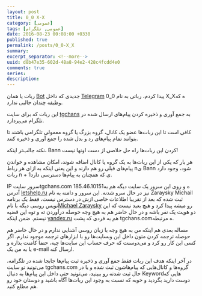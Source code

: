 ```yaml
---
layout: post
title: 0_0 X-X
category: [عمومی]
tags: [عمومی, تلگرام]
date: 2016-08-23 00:08:00 +0330
published: true
permalink: /posts/0_0-X_X
summary: 
excerpt_separator: <!--more--> 
uuid: d8b47e35-602d-48a8-94e2-428c4fcdd4e0
comments: true
series: 
description: 
---
```

ربات یا همان [Bot](https://core.telegram.org/bots) جدیدی که داخل [Telegram](http://telegram.org) پیدا کردم، رباتی به نام <span class="font-color-white">0_0 X_X</span>ه که وظیفه چندان جالبی ندارد.

این ربات که برای سایت [tgchans](http://tgchans.com) به جمع آوری و ذخیره کردن پیام‌های ارسال شده در تلگرام می‌پردازد.

کافی است تا این ربات‌ها عضو یک کانال، گروه بزرگ یا گروه معمولی تلگرامی باشند تا بتوانند تمام پیام‌های رد و بدل شده را جمع آوری و ذخیره کنند.
<p><blackquote class="warning">
نکته جالب‌تر اینکه، Bann کردن این ربات‌ها راه حل خلاصی از دست اونها نیست!
</blackquote></p>
هر بار که یکی از این ربات‌ها به یک گروه یا کانال اضافه شوند، امکان مشاهده و خواندن پیام‌های قبلی رو هم دارند و این یعنی اینکه به ازای هر رباط nی Bann شود، وجود دارد ربات n + 1ی که همچنان به پیام‌ها دسترسی دارد.

IP سرور سایتtgchans.com 185.46.10151ه و روی این سرور یک سایت دیگه هم به آدرس [letshelp.ru](http://letshelp.ru) نیز در حال سرو شدنه.
این سرور و دامنه به نام Zaraysky Michail ثبت شده که بعد از تقریبا اطلاعات خاصی ازش در دسترس نیست، فقط یک برنامه‌ نویس روسی دیگه با نام[Michael Zaraysky](https://www.linkedin.com/in/michael-zaraysky-a1355353) رو میشه پیدا کرد و هیچ بعید نیست که این دو هویت یک نفر باشه و در حال حاضر هم به هیچ وجه حوصله درآوردن ته و توه این قضیه نیستم.
ضمن اینکه [yandex.ru](htttps://yandex.ru) هم به فردی که پشت tgchans.comه مرتبطه.

مساله بعدی هم اینکه من به هیچ وجه با زبان روسی آشنایی ندارم و در حال حاضر هم حوصله ترجمه کردن متون داخل این وبسایت‌ها رو با ابزارهای ترجمه موجود ندارم. اگر کسی این کار رو کرد و می‌دوسنت که حرف حساب این سایت‌ها چیه، حتما کامنت بذاره و یا به من یک e-mail ارسال کنه.

در آخر اینکه هدف این ربات فقط جمع آوری و ذخیره ثبت پیام‌ها جابجا شده در تلگرامه، می‌تونید تو سایت tgchans.com گروه‌ها و کانال‌هایی که پیام‌هاشون ثبت شده و یا در حال ثبت شدنه رو ببینید، می‌تونید حتی داخل این پیام‌ها به دنبال Keywordهایی که دوست دارید بگردید و خوبه که نسبت به وجود این ربات‌ها آگاه باشید و دوستان خود رو هم مطلع کنید.
